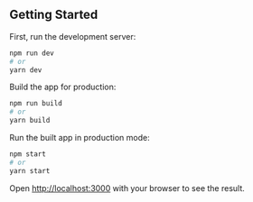 ## Getting Started

First, run the development server:

```bash
npm run dev
# or
yarn dev
```

Build the app for production:

```bash
npm run build
# or
yarn build
```

Run the built app in production mode:

```bash
npm start
# or
yarn start
```

Open [http://localhost:3000](http://localhost:3000) with your browser to see the result.